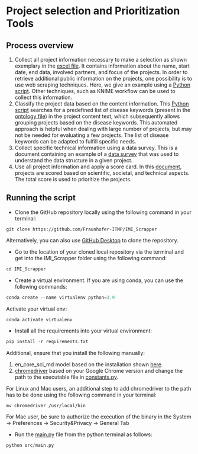 # Project selection and Prioritization Tools 

## Process overview
1. Collect all project information necessary to make a selection as shown exemplary in the [excel file](data/IMI2_Projects_Abstracts.xlsx). It contains information about the name, start date, end data, involved partners, and focus of the projects. In order to retrieve additional public information on the projects, one possibility is to use web scraping techniques. Here, we give an example using a [Python script](src/scrapper.py). Other techniques, such as KNIME workflow can be used to collect this information.
2. Classify the project data based on the content information. This [Python script](src/fair_vocab_mapping.py) searches for a predefined list of disease keywords (present in the [ontology file](data/fair_ontology)) in the project content text, which subsequently allows grouping projects based on the disease keywords. This automated approach is helpful when dealing with large number of projects, but may not be needed for evaluating a few projects. The list of disease keywords can be adapted to fulfill specific needs.
3. Collect specific technical information using a data survey. This is a document containing an example of a [data survey](https://zenodo.org/record/3274230#.YbNVK7nMJgA) that was used to understand the data structure in a given project.
4. Use all project information and apply a score card. In this [document](https://zenodo.org/record/3596024#.YbNVQLnMJgA), projects are scored based on scientific, societal, and technical aspects. The total score is used to prioritize the projects. 


## Running the script
- Clone the GitHub repository locally using the following command in your terminal:
```
git clone https://github.com/Fraunhofer-ITMP/IMI_Scrapper
```
Alternatively, you can also use [GitHub Desktop](https://desktop.github.com/) to clone the repository.

- Go to the location of your cloned local repository via the terminal and get into the IMI_Scrapper folder using the following command:
```python
cd IMI_Scrapper
```
-  Create a virtual environment. If you are using conda, you can use the following commands:
```python
conda create --name virtualenv python=3.9
```
Activate your virtual env:
```python
conda activate virtualenv
```
- Install all the requirements into your virtual environment:
```python
pip install -r requirements.txt
```
Additional, ensure that you install the following manually:
1. en_core_sci_md model based on the installation shown [here](https://github.com/allenai/scispacy).
1. [chromedriver](https://chromedriver.chromium.org/downloads) based on your Google Chrome version and change the path to the executable file in [constants.py](src/constants.py).

For Linux and Mac users, an additional step to add chromedriver to the path has to be done using the following command in your terminal:
   ```
   mv chromedriver /usr/local/bin
   ```
For Mac user, be sure to authorize the execution of the binary in the System -> Preferences -> Security&Privacy -> General Tab
- Run the [main.py](src/main.py) file from the python terminal as follows:
```python
python src/main.py
```